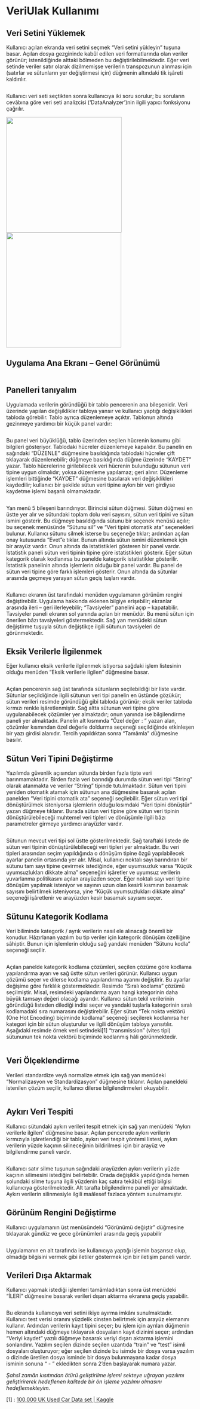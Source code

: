 # VeriUlak Kullanımı

## Veri Setini Yüklemek

Kullanıcı açılan ekranda veri setini seçmek “Veri setini yükleyin” tuşuna basar. Açılan dosya gezgininde kabûl edilen veri formatlarında olan veriler görünür; istenildiğinde alttaki bölmeden bu değiştirilebilmektedir. Eğer veri setinde veriler satır olarak dizilmemişse verilerin transpozunun alınması için (satırlar ve sütunların yer değiştirmesi için)  düğmenin altındaki tik işâreti kaldırılır.

<img title="" src="file:///C:/NBProjects/VeriUlak/imagesForMdFiles/01 - Açılış.png" alt="" data-align="inline">

Kullanıcı veri seti seçtikten sonra kullanıcıya iki soru sorulur; bu soruların cevâbına göre veri seti analizcisi (‘DataAnalyzer’)nin ilgili yapıcı fonksiyonu çağrılır.

<img title="" src="file:///C:/NBProjects/VeriUlak/imagesForMdFiles/02 - Veri seti yüklenirken sorulan soru - 1.png" alt="" width="309"><img title="" src="file:///C:/NBProjects/VeriUlak/imagesForMdFiles/03 - Veri seti yüklenirken sorulan soru - 2.png" alt="" width="308" data-align="inline">

## Uygulama Ana Ekranı – Genel Görünümü

<img title="" src="file:///C:/NBProjects/VeriUlak/imagesForMdFiles/04 - Uygulama genel görünümü.png" alt="">

## Panelleri tanıyalım

Uygulamada verilerin göründüğü bir tablo pencerenin ana bileşenidir. Veri üzerinde yapılan değişiklikler tabloya yansır ve kullanıcı yaptığı değişiklikleri tabloda görebilir. Tablo ayrıca düzenlemeye açıktır. Tablonun altında gezinmeye yardımcı bir küçük panel vardır:

<img title="" src="file:///C:/NBProjects/VeriUlak/imagesForMdFiles/05 - Tablo yönlendirme çubuğu.png" alt="">

Bu panel veri büyüklüğü, tablo üzerinden seçilen hücrenin konumu gibi bilgileri gösteriyor. Tablodaki hücreler düzenlemeye kapalıdır. Bu panelin en sağındaki “DÜZENLE” düğmesine basıldığında tablodaki hücreler çift tıklayarak düzenlenebilir; düğmeye basıldığında düğme üzerinde “KAYDET” yazar. Tablo hücrelerine girilebilecek veri hücrenin bulunduğu sütunun veri tipine uygun olmalıdır; yoksa düzenleme yapılamaz; geri alınır. Düzenleme işlemleri bittiğinde “KAYDET” düğmesine basılarak veri değişiklikleri kaydedilir; kullanıcı bir şekilde sütun veri tipine aykırı bir veri girdiyse kaydetme işlemi başarılı olmamaktadır.

<img title="" src="file:///C:/NBProjects/VeriUlak/imagesForMdFiles/06 - Sütun bilgileri bölmesi üst kısmı.png" alt=""><img title="" src="file:///C:/NBProjects/VeriUlak/imagesForMdFiles/07 - İstatistik paneli.png" alt=""><img title="" src="file:///C:/NBProjects/VeriUlak/imagesForMdFiles/08 - İşlemler bölümü.png" alt="" data-align="center">

Yan menü 5 bileşeni barındırıyor. Birincisi sütun düğmesi. Sütun düğmesi en üstte yer alır ve sütundaki toplam dolu veri sayısını, sütun veri tipini ve sütun ismini gösterir. Bu düğmeye basıldığında sütunu bir seçenek menüsü açılır; bu seçenek menüsünde “Sütunu sil” ve “Veri tipini otomatik ata” seçenekleri bulunur. Kullanıcı sütunu silmek isterse bu seçeneğe tıklar; ardından açılan onay kutusunda “Evet”e tıklar. Bunun altında sütun ismini düzenlemek için bir arayüz vardır. Onun altında da istatistikleri gösteren bir panel vardır. İstatistik paneli sütun veri tipinin tipine göre istatistikleri gösterir. Eğer sütun kategorik olarak kodlanırsa bu panelde kategorik istatistikler gösterilir. İstatistik panelinin altında işlemlerin olduğu bir panel vardır. Bu panel de sütun veri tipine göre farklı işlemleri gösterir. Onun altında da sütunlar arasında geçmeye yarayan sütun geçiş tuşları vardır.

<img title="" src="file:///C:/NBProjects/VeriUlak/imagesForMdFiles/17 - Üst menü paneli.png" alt="" data-align="center">

Kullanıcı ekranın üst tarafındaki menüden uygulamanın görünüm rengini değiştirebilir. Uygulama hakkında eklenen bilgiye erişebilir; ekranlar arasında ileri – geri ilerleyebilir; “Tavsiyeler” panelini açıp – kapatabilir. Tavsiyeler paneli ekranın sol yanında açılan bir menüdür. Bu menü sütun için önerilen bâzı tavsiyeleri göstermektedir. Sağ yan menüdeki sütun değiştirme tuşuyla sütun değiştikçe ilgili sütunun tavsiyeleri de görünmektedir.

## Eksik Verilerle İlgilenmek

Eğer kullanıcı eksik verilerle ilgilenmek istiyorsa sağdaki işlem listesinin olduğu menüden “Eksik verilerle ilgilen” düğmesine basar.

<img title="" src="file:///C:/NBProjects/VeriUlak/imagesForMdFiles/09 - Eksik verilerle ilgilenme paneli.png" alt="" data-align="center">

Açılan pencerenin sağ üst tarafında sütunların seçilebildiği bir liste vardır. Sütunlar seçildiğinde ilgili sütunun veri tipi panelin en üstünde gözükür; sütun verileri resimde göründüğü gibi tabloda görünür; eksik veriler tabloda kırmızı renkle işâretlenmiştir. Sağ altta sütunun veri tipine göre uygulanabilecek çözümler yer almaktadır; onun yanında ise bilgilendirme paneli yer almaktadır. Panelin alt kısmında “Özel değer : ” yazan alan, çözümler kısmından özel değerle doldurma seçeneği seçildiğinde etkinleşen bir yazı girdisi alanıdır. Tercih yapıldıktan sonra “Tamâmla” düğmesine basılır.

## Sütun Veri Tipini Değiştirme

Yazılımda güvenlik açısından sütunda birden fazla tipte veri barınmamaktadır. Birden fazla veri barındığı durumda sütun veri tipi “String” olarak atanmakta ve veriler “String” tipinde tutulmaktadır. Sütun veri tipini yeniden otomatik atamak için sütunun ana düğmesine basarak açılan panelden “Veri tipini otomatik ata” seçeneği seçilebilir. Eğer sütun veri tipi dönüştürülmek isteniyorsa işlemlerin olduğu kısımdaki “Veri tipini dönüştür” yazan düğmeye tıklanır. Burada sütun veri tipine göre sütun veri tipinin dönüştürülebileceği muhtemel veri tipleri ve dönüşümle ilgili bâzı parametreler girmeye yardımcı arayüzler vardır.

<img title="" src="file:///C:/NBProjects/VeriUlak/imagesForMdFiles/10 - Veri tipi dönüşümü paneli.png" alt="" data-align="center">

Sütunun mevcut veri tipi sol üstte gösterilmektedir. Sağ taraftaki listede de sütun veri tipinin dönüştürülebileceği veri tipleri yer almaktadır. Bu veri tipleri arasından seçim yapıldığında o dönüşüm tipine özgü yapılabilecek ayarlar panelin ortasında yer alır. Misal, kullanıcı noktalı sayı barındıran bir sütunu tam sayı tipine çevirmek istediğinde, eğer uyumsuzluk varsa “Küçük uyumsuzlukları dikkate alma” seçeneğini işâretler ve uyumsuz verilerin yuvarlanma politikasını açılan arayüzden seçer. Eğer noktalı sayı veri tipine dönüşüm yapılmak isteniyor ve sayının uzun olan kesirli kısmının basamak sayısını belirtilmek isteniyorsa, yine “Küçük uyumsuzlukları dikkate alma” seçeneği işâretlenir ve arayüzden kesir basamak sayısını seçer.

## Sütunu Kategorik Kodlama

Veri biliminde kategorik / ayrık verilerin nasıl ele alınacağı önemli bir konudur. Hâzırlanan yazılım bu tip veriler için kategorik dönüşüm özelliğine sâhiptir. Bunun için işlemlerin olduğu sağ yandaki menüden “Sütunu kodla” seçeneği seçilir.

<img title="" src="file:///C:/NBProjects/VeriUlak/imagesForMdFiles/11 - Sütun kategorik kodlama paneli.png" alt="" data-align="center">

Açılan panelde kategorik kodlama çözümleri, seçilen çözüme göre kodlama yapılandırma ayarı ve sağ üstte sütun verileri görünür. Kullanıcı uygun çözümü seçer ve dilerse kodlama yapılandırma ayarını değiştirir. Bu ayarlar değişime göre farklılık göstermektedir. Resimde “Sıralı kodlama” çözümü seçilmiştir. Misal, resimdeki yapılandırma ayarı hangi kategorinin daha büyük tamsayı değeri olacağı ayarıdır. Kullanıcı sütun tekil verilerinin göründüğü listeden dilediği indisi seçer ve yandaki tuşlarla kategorinin sıralı kodlamadaki sıra numarasını değiştirebilir.
Eğer sütun “Tek nokta vektörü (One Hot Encoding) biçiminde kodlama” seçeneği seçilerek kodlanırsa her kategori için bir sütun oluşturulur ve ilgili dönüşüm tabloya yansıtılır. Aşağıdaki resimde örnek veri setindeki[1] “transmission” (vites tipi) sütununun tek nokta vektörü biçiminde kodlanmış hâli görünmektedir.

<img title="" src="file:///C:/NBProjects/VeriUlak/imagesForMdFiles/12 - Kategorik olarak kodlanmış sütun paneli.png" alt="" data-align="center">

## Veri Ölçeklendirme

Verileri standardize veyâ normalize etmek için sağ yan menüdeki “Normalizasyon ve Standardizasyon” düğmesine tıklanır. Açılan paneldeki istenilen çözüm seçilir, kullanıcı dilerse bilgilendirmeleri okuyabilir.

<img title="" src="file:///C:/NBProjects/VeriUlak/imagesForMdFiles/13 - Veri ölçeklendirme paneli.png" alt="" data-align="center">

## Aykırı Veri Tespiti

Kullanıcı sütundaki aykırı verileri tespit etmek için sağ yan menüdeki “Aykırı verilerle ilgilen” düğmesine basar. Açılan pencerede aykırı verilerin kırmızıyla işâretlendiği bir tablo, aykırı veri tespit yöntemi listesi, aykırı verilerin yüzde kaçının silineceğinin bildirilmesi için bir arayüz ve bilgilendirme paneli vardır.

<img title="" src="file:///C:/NBProjects/VeriUlak/imagesForMdFiles/14 - Aykırı veri tespit paneli.png" alt="" data-align="center">

Kullanıcı satır silme tuşunun sağındaki arayüzden aykırı verilerin yüzde kaçının silimesini istediğini belirtebilir. Orada değişiklik yapıldığında hemen solundaki silme tuşuna ilgili yüzdenin kaç satıra tekâbül ettiği bilgisi kullanıcıya gösterilmektedir. Alt tarafta bilgilendirme paneli yer almaktadır. Aykırı verilerin silinmesiyle ilgili maâlesef fazlaca yöntem sunulmamıştır.

## Görünüm Rengini Değiştirme

Kullanıcı uygulamanın üst menüsündeki “Görünümü değiştir” düğmesine tıklayarak gündüz ve gece görünümleri arasında geçiş yapabilir

<img title="" src="file:///C:/NBProjects/VeriUlak/imagesForMdFiles/18 - Gece görünümü.png" alt="" data-align="center">

Uygulamanın en alt tarafında ise kullanıcıya yaptığı işlemin başarısız olup, olmadığı bilgisini vermek gibi iletiler göstermek için bir iletişim paneli vardır.

## Verileri Dışa Aktarmak

Kullanıcı yapmak istediği işlemleri tamâmladıktan sonra üst menüdeki “İLERİ” düğmesine basarak verileri dışarı aktarma ekranına geçiş yapabilir.

<img title="" src="file:///C:/NBProjects/VeriUlak/imagesForMdFiles/19 - Veri dışarı aktarım paneli.png" alt="" data-align="center">

Bu ekranda kullanıcıya veri setini ikiye ayırma imkânı sunulmaktadır. Kullanıcı test verisi oranını yüzdelik cinsten belirtmek için arayüz elemanını kullanır. Ardından verilerin kayıt tipini seçer; bu işlem için ayrılan düğmenin hemen altındaki düğmeye tıklayarak dosyaların kayıt dizinini seçer; ardından “Veriyi kaydet” yazılı düğmeye basarak veriyi dışarı aktarma işlemini sonlandırır. Yazılım seçilen dizinde seçilen uzantıda “train” ve “test” isimli dosyaları oluşturuyor; eğer seçilen dizinde bu isimde bir dosya varsa yazılım o dizinde üretilen dosya isminde bir dosya bulunmayana kadar dosya isminin sonuna “ - ” ekledikten sonra 2’den başlayarak numara yazar.

*Şahsî zamân kısıtından ötürü geliştirilme işlemi sekteye uğrayan yazılımı geliştirirerek hedeflenen kalitede bir ön işleme yazılımı olmasını hedeflemekteyim.*

[1] : [100,000 UK Used Car Data set | Kaggle](https://www.kaggle.com/datasets/adityadesai13/used-car-dataset-ford-and-mercedes)


